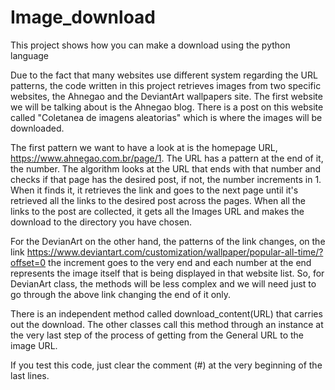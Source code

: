 # Image_download
This project shows how you can make a download using the python language

Due to the fact that many websites use different system regarding the URL patterns, the code written in this project retrieves images from two specific websites, the Ahnegao and the DeviantArt wallpapers site.
The first website we will be talking about is the Ahnegao blog. 
There is a post on this website called "Coletanea de imagens aleatorias" which is where the images will be downloaded. 

The first pattern we want to have a look at is the homepage URL, https://www.ahnegao.com.br/page/1.
The URL has a pattern at the end of it, the number. The algorithm looks at the URL that ends with that number and checks if that page has the desired post, if not, the number increments in 1. 
When it finds it, it retrieves the link and goes to the next page until it's retrieved all the links to the desired post across the pages. 
When all the links to the post are collected, it gets all the Images URL and makes the download to the directory you have chosen. 

For the DevianArt on the other hand, the patterns of the link changes, on the link
https://www.deviantart.com/customization/wallpaper/popular-all-time/?offset=0 the increment goes to the very end and each number at the end represents the image itself that is being displayed in that website list. 
So, for DevianArt class, the methods will be less complex and we will need just to go through the above link changing the end of it only.

There is an independent method called download_content(URL) that carries out the download. 
The other classes call this method through an instance at the very last step of the process of getting from the General URL to the image URL.

If you test this code, just clear the comment (#) at the very beginning of the last lines.



